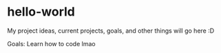 # hello-world
My project ideas, current projects, goals, and other things will go here :D

Goals:
Learn how to code lmao
